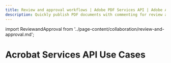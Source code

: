```yaml
---
title: Review and approval workflows | Adobe PDF Services API | Adobe Acrobat Services
description: Quickly publish PDF documents with commenting for review and approval workflows. Our free PDF Embed API helps you publish PDF documents in HTML with a few lines of code. Learn more today.
---
```


import ReviewandApproval from '../page-content/collaboration/review-and-approval.md';

<Hero slots="heading" variant="fullwidth" theme="dark"  customLayout className="herobgImage Hero-Banner" />

# Acrobat Services API Use Cases

<MenuWrapperComponent  menuItem= 'subMenuPages'  slots="content"  repeat="1" theme="lightest" className="Review-and-Approval"/>

<ReviewandApproval />
